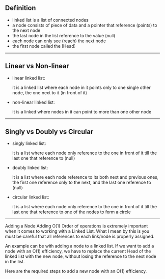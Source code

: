 ## Definition

- linked list is a list of connected nodes 
- a node consists of piece of data and a pointer that reference (points) to the next node
- the last node in the list reference to the value (null)
- each node can only see (reach) the next node
- the first node called the (Head)

---

## Linear vs Non-linear

- linear linked list: 

    it is a linked list where each node in it points only to one single other node, the one next to it (in front of it)

- non-linear linked list: 

    it is a linked where nodes in it can point to more than one other node

---

## Singly vs Doubly vs Circular

- singly linked list: 

    it is a list where each node only reference to the one in front of it till the last one that reference to (null)

- doubly linked list: 

    it is a list where each node reference to its both next and previous ones, the first one reference only to the next, and the last one reference to (null)

- circular linked list: 

    it is a list where each node only reference to the one in front of it till the last one that reference to one of the nodes to form a circle

---
Adding a Node
Adding O(1)
Order of operations is extremely important when it comes to working with a Linked List. What I mean by this is you must be careful that all references to each link/node is properly assigned.

An example can be with adding a node to a linked list. If we want to add a node with an O(1) efficiency, we have to replace the current Head of the linked list with the new node, without losing the reference to the next node in the list.

Here are the required steps to add a new node with an O(1) efficiency.